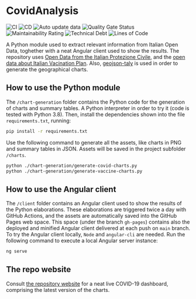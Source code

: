 # CovidAnalysis
![CI](https://github.com/maldins46/CovidAnalysis/workflows/CI/badge.svg)
![CD](https://github.com/maldins46/CovidAnalysis/workflows/CD/badge.svg)
![Auto update data](https://github.com/maldins46/CovidAnalysis/workflows/Auto%20update%20data/badge.svg)
![Quality Gate Status](https://sonarcloud.io/api/project_badges/measure?project=maldins46_CovidAnalysis&metric=alert_status)
![Maintainability Rating](https://sonarcloud.io/api/project_badges/measure?project=maldins46_CovidAnalysis&metric=sqale_rating)
![Technical Debt](https://sonarcloud.io/api/project_badges/measure?project=maldins46_CovidAnalysis&metric=sqale_index)
![Lines of Code](https://sonarcloud.io/api/project_badges/measure?project=maldins46_CovidAnalysis&metric=ncloc)

A Python module used to extract relevant information from Italian Open Data, toghether with a neat Angular client used to show the results. The repository uses [Open Data from the Italian Protezione Civile](https://github.com/pcm-dpc/COVID-19), and the [open data about Italian Vacination Plan](https://github.com/italia/covid19-opendata-vaccini). Also, [geojson-taly](https://github.com/openpolis/geojson-italy) is used in order to generate the geographical charts.

## How to use the Python module

The `/chart-generation` folder contains the Python code for the generation of charts and summary tables. A Python interpreter in order to try it (code is tested with Python 3.8). Then, install the dependencies shown into the file `requirements.txt`, running:

```bash
pip install -r requirements.txt
```

Use the following command to generate all the assets, like charts in PNG and summary tables in JSON. Assets will be saved in the project subfolder `/charts`.

```bash
python ./chart-generation/generate-covid-charts.py
python ./chart-generation/generate-vaccine-charts.py

```

## How to use the Angular client

The `/client` folder contains an Angular client used to show the results of the Python elaborations. These elaborations are triggered twice a day with GitHub Actions, and the assets are automatically saved into the GitHub Pages web space. This space (under the branch `gh-pages`) contains also the deployed and minified Angular client delivered at each push on `main` branch. To try the Angular client locally, `Node` and `angular-cli` are needed. Run the following command to execute a local Angular server instance:

```bash
ng serve
```

## The repo website

Consult [the repository website](https://maldins46.github.io/CovidAnalysis) for a neat live COVID-19 dashboard, comprising the latest version of the charts.
